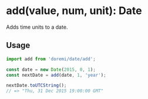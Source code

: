 # add(value, num, unit): Date

Adds time units to a date.

## Usage

```js
import add from 'doremi/date/add';

const date = new Date(2015, 0, 1);
const nextDate = add(date, 1, 'year');

nextDate.toUTCString();
// => "Thu, 31 Dec 2015 19:00:00 GMT"
```
